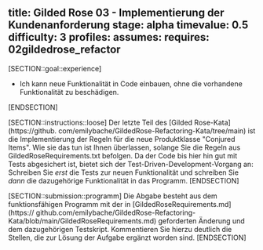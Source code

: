 title: Gilded Rose 03 - Implementierung der Kundenanforderung
stage: alpha
timevalue: 0.5
difficulty: 3
profiles:
assumes:
requires: 02gildedrose_refactor
---
[SECTION::goal::experience]

- Ich kann neue Funktionalität in Code einbauen, ohne die vorhandene Funktionalität zu beschädigen.

[ENDSECTION]

[SECTION::instructions::loose]
Der letzte Teil des [Gilded Rose-Kata](https://github.
com/emilybache/GildedRose-Refactoring-Kata/tree/main) ist die Implementierung der Regeln für die 
neue Produktklasse "Conjured Items". 
Wie sie das tun ist Ihnen überlassen, solange Sie die Regeln aus GildedRoseRequirements.txt 
befolgen. 
Da der Code bis hier hin gut mit Tests abgesichert ist, bietet sich der 
Test-Driven-Development-Vorgang an: Schreiben Sie _erst_ die Tests zur neuen Funktionalität und 
schreiben Sie _dann_ die dazugehörige Funktionalität in das Programm.
[ENDSECTION]

[SECTION::submission::programm]
Die Abgabe besteht aus dem funktionsfähigen Programm mit der in [GildedRoseRequirements.md](https://
github.com/emilybache/GildedRose-Refactoring-Kata/blob/main/GildedRoseRequirements.md) 
geforderten Änderung und dem dazugehörigen Testskript.
Kommentieren Sie hierzu deutlich die Stellen, die zur Lösung der Aufgabe ergänzt worden sind.
[ENDSECTION]